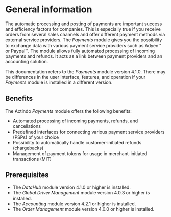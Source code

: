 # General information
The automatic processing and posting of payments are important success and efficiency factors for companies. This is especially true if you receive orders from several sales channels and offer different payment methods via external service providers. The *Payments* module gives you the possibility to exchange data with various payment service providers such as Adyen&trade; or Paypal&trade;. The module allows fully automated processing of incoming payments and refunds.  It acts as a link between payment providers and an accounting solution.      


This documentation refers to the *Payments* module version 4.1.0. There may be differences in the user interface, features, and operation if your *Payments* module is installed in a different version.



## Benefits
The Actindo *Payments* module offers the following benefits:
- Automated processing of incoming payments, refunds, and cancellations
- Predefined interfaces for connecting various payment service providers (PSPs) of your choice
- Possibility to automatically handle customer-initiated refunds (chargebacks) 
- Management of payment tokens for usage in merchant-initiated transactions (MIT)


## Prerequisites
- The *DataHub* module version 4.1.0 or higher is installed.
- The *Global Driver Management* module version 4.0.3 or higher is installed.
- The *Accounting* module version 4.2.1 or higher is installed.
- The *Order Management* module version 4.0.0 or higher is installed.